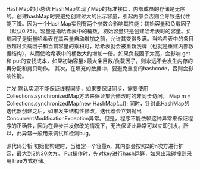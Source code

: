 HashMap的小总结
HashMap实现了Map的标准接口，内部成员的存储是无序的。创建hashMap时要避免创建过大的出示容量，引起内部会否则会导致迭代性能下降。因为一个HashMap实例有两个参数会影响其性能：初始容量和负载因子（默认0.75）。容量是指哈希表中的桶数，初始容量只是创建哈希表时的容量。负载因子是衡量哈希表在其容量自动增加之前，允许其变得多满。当哈希表中的条目数超过负载因子和当前容量的乘积时，哈希表就会被重新洗牌（也就是重建内部数据结构），从而使哈希表中的桶数大约增加一倍。如果负载因子太高，会影响 get和 put的查找成本，如果初始容量>最大条目数/负载因子，则永远不会发生内存的再分配和拷贝动作。
其次，在填充的数据中，要避免重复的hashcode，否则会影响性能。

并发
默认实现不能保证线程同步，如果要保证同步，需要使用Collections.synchronizedMap方法来保证集合修改时的非同步访问。
Map m = Collections.synchronizedMap(new HashMap(...));
同时，针对此HashMap的迭代器创建之后，如果发生结构性修改，迭代器会立刻抛出ConcurrentModificationException异常。但是，程序不能依赖这种异常来保证程序的正确性，因为在异步并发修改的情况下，无法保证此异常可以立即引发。所以，此异常一般用来调试和检测bug。

源代码分析
初始化构建时，当给定一个容量n，其内部会按照2的n次方进行扩容，最大到2的30次方。
Put操作时，先对key进行hash运算，如果出现碰撞则采用Tree方式存储。
